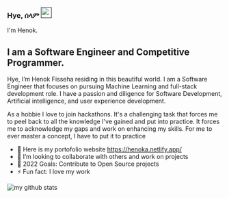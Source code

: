 ### Hye, ሰላም <a href=""><img src="https://media.giphy.com/media/hvRJCLFzcasrR4ia7z/giphy.gif" width="25px"></a>
I'm Henok.

## I am a Software Engineer and Competitive Programmer.
Hye, I’m Henok Fisseha residing in this beautiful world. I am a Software Engineer that focuses on pursuing Machine Learning and full-stack development role. I have a passion and diligence for Software Development, Artificial intelligence, and user experience development.  

As a hobbie I love to join hackathons. It's a challenging task that forces me to peel back to all the knowledge I've
gained and put into practice. It forces me to acknowledge my gaps and work on enhancing my skills. For me to
ever master a concept, I have to put it to practice

- 🌱 Here is my portofolio website https://henoka.netlify.app/
- 👯 I’m looking to collaborate with others and work on projects
- 🥅 2022 Goals: Contribute to Open Source projects
- ⚡ Fun fact: I love my work 

![my github stats](https://github-readme-stats.vercel.app/api?username=Henokaa&count_private=true&show_icons=true&hide=stars&theme=tokyonight)

<br />

[website]: https://codeSTACKr.com
[course]: http://vsCodeHero.com
[twitter]: https://twitter.com/codeSTACKr
[youtube]: https://youtube.com/codeSTACKr
[instagram]: https://instagram.com/codeSTACKr
[linkedin]: https://linkedin.com/in/codeSTACKr
[webdevplaylist]: https://www.youtube.com/playlist?list=PLkwxH9e_vrAJ0WbEsFA9W3I1W-g_BTsbt
[jsplaylist]: https://www.youtube.com/playlist?list=PLkwxH9e_vrALRJKu7wfXby3MKeflhTu6B
[cssplaylist]: https://www.youtube.com/playlist?list=PLkwxH9e_vrALSdvZuEh6gqQdmDoDIoqz4
[reactplaylist]: https://www.youtube.com/playlist?list=PLkwxH9e_vrAK4TdffpxKY3QGyHCpxFcQ0
